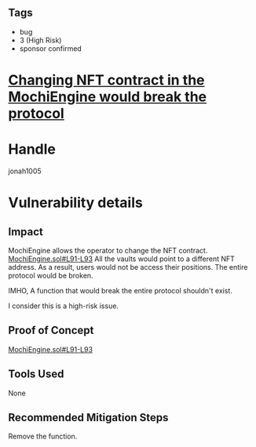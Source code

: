 ## Tags

- bug
- 3 (High Risk)
- sponsor confirmed

# [Changing NFT contract in the MochiEngine would break the protocol](https://github.com/code-423n4/2021-10-mochi-findings/issues/63) 

# Handle

jonah1005


# Vulnerability details

## Impact
MochiEngine allows the operator to change the NFT contract.
[MochiEngine.sol#L91-L93](https://github.com/code-423n4/2021-10-mochi/blob/main/projects/mochi-core/contracts/MochiEngine.sol#L91-L93)
All the vaults would point to a different NFT address. As a result, users would not be access their positions. The entire protocol would be broken.

IMHO, A function that would break the entire protocol shouldn't exist.

I consider this is a high-risk issue.
## Proof of Concept
[MochiEngine.sol#L91-L93](https://github.com/code-423n4/2021-10-mochi/blob/main/projects/mochi-core/contracts/MochiEngine.sol#L91-L93)

## Tools Used
None
## Recommended Mitigation Steps
Remove the function.


